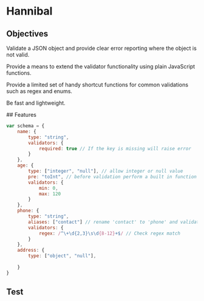 # Hannibal

## Objectives

Validate a JSON object and provide clear error reporting where the object is not valid.

Provide a means to extend the validator functionality using plain JavaScript functions.

Provide a limited set of handy shortcut functions for common validations such as regex and enums.

Be fast and lightweight.

## Features

```js
var schema = {
    name: {
        type: "string",
        validators: {
            required: true // If the key is missing will raise error
        }
    },
    age: {
        type: ["integer", "null"], // allow integer or null value
        pre: "toInt", // before validation perform a built in function
        validators: {
            min: 0,
            max: 120
        }
    },
    phone: {
        type: "string",
        aliases: ["contact"] // rename 'contact' to 'phone' and validate
        validators: {
            regex: /^\+\d{2,3}\s\d{8-12}+$/ // Check regex match
        }
    },
    address: {
        type: ["object", "null"],
        
    }
}
```

## Test